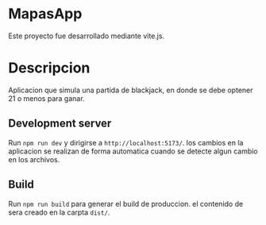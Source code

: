 # MapasApp

Este proyecto fue desarrollado mediante vite.js.

# Descripcion

Aplicacion que simula una partida de blackjack, en donde se debe optener 21 o menos para ganar.

## Development server

Run `npm run dev` y dirigirse a `http://localhost:5173/`. los cambios en la aplicacion se realizan de forma automatica cuando se detecte algun cambio en los archivos.

## Build

Run `npm run build` para generar el build de produccion. el contenido de sera creado en la carpta `dist/`.